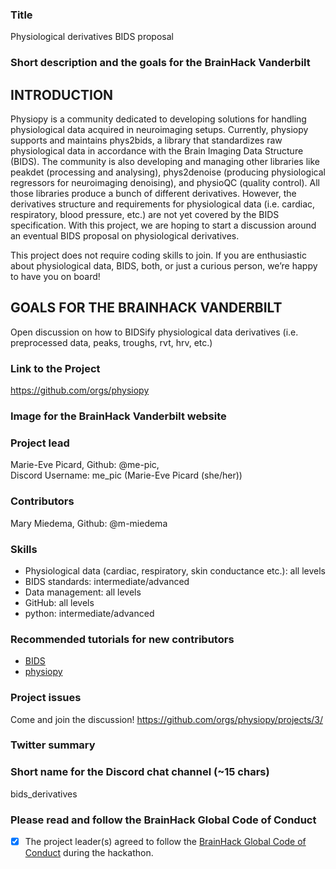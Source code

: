 ### Title

Physiological derivatives BIDS proposal

### Short description and the goals for the BrainHack Vanderbilt

## INTRODUCTION

Physiopy is a community dedicated to developing solutions for handling physiological data acquired in neuroimaging setups. Currently, physiopy supports and maintains phys2bids, a library that standardizes raw physiological data in accordance with the Brain Imaging Data Structure (BIDS). The community is also developing and managing other libraries like peakdet (processing and analysing), phys2denoise (producing physiological regressors for neuroimaging denoising), and physioQC (quality control). All those libraries produce a bunch of different derivatives. However, the derivatives structure and requirements for physiological data (i.e. cardiac, respiratory, blood pressure, etc.) are not yet covered by the BIDS specification. With this project, we are hoping to start a discussion around an eventual BIDS proposal on physiological derivatives.

This project does not require coding skills to join. If you are enthusiastic about physiological data, BIDS, both, or just a curious person, we’re happy to have you on board!

## GOALS FOR THE BRAINHACK VANDERBILT

Open discussion on how to BIDSify physiological data derivatives (i.e. preprocessed data, peaks, troughs, rvt, hrv, etc.)

### Link to the Project

https://github.com/orgs/physiopy
  
### Image for the BrainHack Vanderbilt website


### Project lead

Marie-Eve Picard, Github: @me-pic,
<br>Discord Username: me_pic (Marie-Eve Picard (she/her))

### Contributors

Mary Miedema, Github: @m-miedema

### Skills

- Physiological data (cardiac, respiratory, skin conductance etc.): all levels
- BIDS standards: intermediate/advanced
- Data management: all levels
- GitHub: all levels
- python: intermediate/advanced

### Recommended tutorials for new contributors

- [BIDS](https://bids.neuroimaging.io/)
- [physiopy](https://physiopy.github.io/ohbm23_tutorials/)

### Project issues

Come and join the discussion!
https://github.com/orgs/physiopy/projects/3/

### Twitter summary



### Short name for the Discord chat channel (~15 chars)

bids_derivatives

### Please read and follow the BrainHack Global Code of Conduct

- [X] The project leader(s) agreed to follow the [BrainHack Global Code of Conduct](https://brainhack.org/code-of-conduct) during the hackathon.
